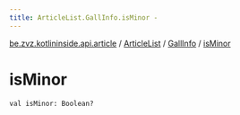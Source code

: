 ```yaml
---
title: ArticleList.GallInfo.isMinor - 
---
```


[be.zvz.kotlininside.api.article](../../index.html) / [ArticleList](../index.html) / [GallInfo](index.html) / [isMinor](./is-minor.html)

# isMinor

`val isMinor: Boolean?`